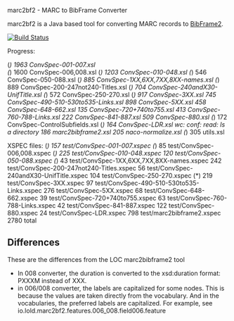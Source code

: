 marc2bf2 - MARC to BibFrame Converter
 
marc2bf2 is a Java based tool for converting MARC records to [BibFrame2](https://www.loc.gov/bibframe/docs/bibframe2-model.html). 

[![Build Status](https://travis-ci.com/jiaola/marc2bf2.svg?token=PecqmC3tkGmvJLxUwkq6&branch=master)](https://travis-ci.com/jiaola/marc2bf2)

Progress:

(*)    1963 ConvSpec-001-007.xsl  
(*)    1600 ConvSpec-006,008.xsl
(*)    1203 ConvSpec-010-048.xsl
(*)     546 ConvSpec-050-088.xsl
(*)     885 ConvSpec-1XX,6XX,7XX,8XX-names.xsl
(*)     889 ConvSpec-200-247not240-Titles.xsl
(*)     704 ConvSpec-240andX30-UnifTitle.xsl
(*)     572 ConvSpec-250-270.xsl
(*)     917 ConvSpec-3XX.xsl
     745 ConvSpec-490-510-530to535-Links.xsl
     898 ConvSpec-5XX.xsl
     458 ConvSpec-648-662.xsl
     135 ConvSpec-720+740to755.xsl
     413 ConvSpec-760-788-Links.xsl
     222 ConvSpec-841-887.xsl
     509 ConvSpec-880.xsl
(*)     172 ConvSpec-ControlSubfields.xsl
(*)     164 ConvSpec-LDR.xsl
wc: conf: read: Is a directory
     186 marc2bibframe2.xsl
     205 naco-normalize.xsl
(*)     305 utils.xsl


XSPEC files: 
(*)     157 test/ConvSpec-001-007.xspec
(*)      85 test/ConvSpec-006,008.xspec
(*)     225 test/ConvSpec-010-048.xspec
     120 test/ConvSpec-050-088.xspec
(*)      43 test/ConvSpec-1XX,6XX,7XX,8XX-names.xspec
     242 test/ConvSpec-200-247not240-Titles.xspec
      56 test/ConvSpec-240andX30-UnifTitle.xspec
     104 test/ConvSpec-250-270.xspec
(*)     219 test/ConvSpec-3XX.xspec
      97 test/ConvSpec-490-510-530to535-Links.xspec
     276 test/ConvSpec-5XX.xspec
      68 test/ConvSpec-648-662.xspec
      39 test/ConvSpec-720+740to755.xspec
      63 test/ConvSpec-760-788-Links.xspec
      42 test/ConvSpec-841-887.xspec
     122 test/ConvSpec-880.xspec
      24 test/ConvSpec-LDR.xspec
     798 test/marc2bibframe2.xspec
    2780 total
## Differences

These are the differences from the LOC marc2bibframe2 tool 

* In 008 converter, the duration is converted to the xsd:duration format: PXXXM instead of XXX.
* in 006/008 converter, the labels are capitalized for some nodes. This is because the values are taken directly from 
the vocabulary. And in the vocabularies, the preferred labels are capitalized. For example, see io.lold.marc2bf2.features.006_008.field006.feature

